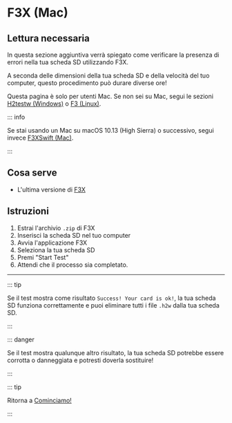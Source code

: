 # F3X (Mac)

## Lettura necessaria

In questa sezione aggiuntiva verrà spiegato come verificare la presenza di errori nella tua scheda SD utilizzando F3X.

A seconda delle dimensioni della tua scheda SD e della velocità del tuo computer, questo procedimento può durare diverse ore!

Questa pagina è solo per utenti Mac. Se non sei su Mac, segui le sezioni [H2testw (Windows)](h2testw-\(windows\)) o [F3 (Linux)](f3-\(linux\)).

::: info

Se stai usando un Mac su macOS 10.13 (High Sierra) o successivo, segui invece [F3XSwift (Mac)](f3xswift-\(mac\)).

:::

## Cosa serve

- L'ultima versione di [F3X](https://github.com/insidegui/F3X/releases/latest)

## Istruzioni

1. Estrai l'archivio `.zip` di F3X
2. Inserisci la scheda SD nel tuo computer
3. Avvia l'applicazione F3X
4. Seleziona la tua scheda SD
5. Premi "Start Test"
6. Attendi che il processo sia completato.

___

::: tip

Se il test mostra come risultato `Success! Your card is ok!`, la tua scheda SD funziona correttamente e puoi eliminare tutti i file `.h2w` dalla tua scheda SD.

:::

::: danger

Se il test mostra qualunque altro risultato, la tua scheda SD potrebbe essere corrotta o danneggiata e potresti doverla sostituire!

:::

::: tip

Ritorna a [Cominciamo!](get-started)

:::
